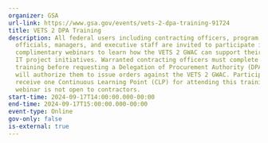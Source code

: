 ```yaml
---
organizer: GSA
url-link: https://www.gsa.gov/events/vets-2-dpa-training-91724
title: VETS 2 DPA Training
description: All federal users including contracting officers, program office
  officials, managers, and executive staff are invited to participate in these
  complimentary webinars to learn how the VETS 2 GWAC can support their agency
  IT project initiatives. Warranted contracting officers must complete this
  training before requesting a Delegation of Procurement Authority (DPA), which
  will authorize them to issue orders against the VETS 2 GWAC. Participants will
  receive one Continuous Learning Point (CLP) for attending this training. This
  webinar is not open to contractors.
start-time: 2024-09-17T14:00:00.000-00:00
end-time: 2024-09-17T15:00:00.000-00:00
event-type: Online
gov-only: false
is-external: true
---
```

